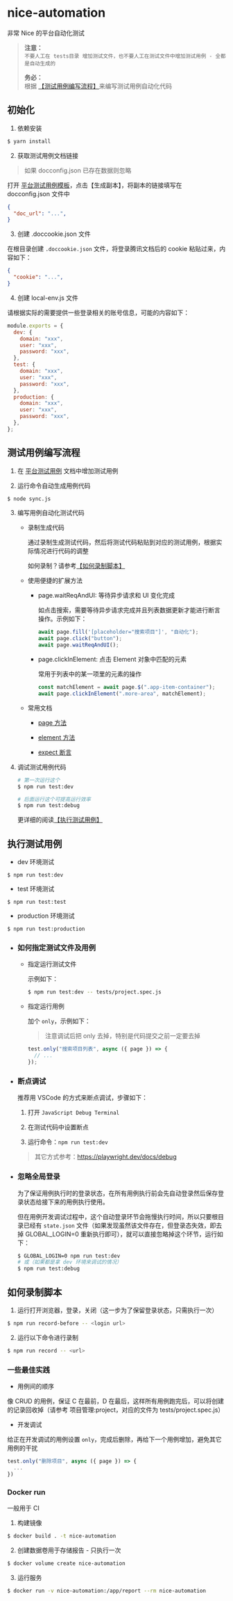 # nice-automation

非常 Nice 的平台自动化测试

> **注意：**  
> `不要人工在 tests目录 增加测试文件，也不要人工在测试文件中增加测试用例 - 全都是自动生成的`
>
> **务必：**  
> 根据 [【测试用例编写流程】](#测试用例编写流程)来编写测试用例自动化代码

## 初始化

1. 依赖安装

```sh
$ yarn install
```

2. 获取测试用例文档链接

> 如果 docconfig.json 已存在数据则忽略

打开 [平台测试用例模板](https://doc.weixin.qq.com/mind/m3_AAQAnAa_ACksHFfg60qRIyRzFj0Pk?scode=AJEAIQdfAAo3NMGDQhAAQAnAa_ACk)，点击【生成副本】，将副本的链接填写在 docconfig.json 文件中

```json
{
  "doc_url": "...",
}
```

3. 创建 .doccookie.json 文件

在根目录创建 `.doccookie.json` 文件，将登录腾讯文档后的 cookie 粘贴过来，内容如下：

```json
{
  "cookie": "...",
}
```

4. 创建 local-env.js 文件

请根据实际的需要提供一些登录相关的账号信息，可能的内容如下：

```js
module.exports = {
  dev: {
    domain: "xxx",
    user: "xxx",
    password: "xxx",
  },
  test: {
    domain: "xxx",
    user: "xxx",
    password: "xxx",
  },
  production: {
    domain: "xxx",
    user: "xxx",
    password: "xxx",
  },
};
```

## 测试用例编写流程

1. 在 [平台测试用例](https://doc.weixin.qq.com/mind/m3_AAQAnAa_ACksHFfg60qRIyRzFj0Pk?scode=AJEAIQdfAAo3NMGDQhAAQAnAa_ACk) 文档中增加测试用例

2. 运行命令自动生成用例代码

```sh
$ node sync.js
```

3. 编写用例自动化测试代码

   - 录制生成代码

     通过录制生成测试代码，然后将测试代码粘贴到对应的测试用例，根据实际情况进行代码的调整

     如何录制？请参考[【如何录制脚本】](#如何录制脚本)

   - 使用便捷的扩展方法

     - page.waitReqAndUI: 等待异步请求和 UI 变化完成

       如点击搜索，需要等待异步请求完成并且列表数据更新才能进行断言操作。示例如下：

       ```js
       await page.fill('[placeholder="搜索项目"]', "自动化");
       await page.click("button");
       await page.waitReqAndUI();
       ```

     - page.clickInElement: 点击 Element 对象中匹配的元素

       常用于列表中的某一项里的元素的操作

       ```js
       const matchElement = await page.$(".app-item-container");
       await page.clickInElement(".more-area", matchElement);
       ```

   - 常用文档

     - [page 方法](https://playwright.dev/docs/api/class-page/)

     - [element 方法](https://playwright.dev/docs/api/class-elementhandle)

     - [expect 断言](https://playwright.dev/docs/assertions)

4. 调试测试用例代码

   ```sh
   # 第一次运行这个
   $ npm run test:dev

   # 后面运行这个可提高运行效率
   $ npm run test:debug
   ```

   更详细的阅读[【执行测试用例】](#执行测试用例)

## 执行测试用例

- dev 环境测试

```
$ npm run test:dev
```

- test 环境测试

```
$ npm run test:test
```

- production 环境测试

```
$ npm run test:production
```

- ### 如何指定测试文件及用例

  - 指定运行测试文件

    示例如下：

    ```sh
    $ npm run test:dev -- tests/project.spec.js
    ```

  - 指定运行用例

    加个 `only`，示例如下：

    > 注意调试后把 only 去掉，特别是代码提交之前一定要去掉

    ```js
    test.only("搜索项目列表", async ({ page }) => {
      // ...
    });
    ```

- ### 断点调试

  推荐用 VSCode 的方式来断点调试，步骤如下：

  1. 打开 `JavaScript Debug Terminal`

  2. 在测试代码中设置断点

  3. 运行命令：`npm run test:dev`

  > 其它方式参考：https://playwright.dev/docs/debug

- ### 忽略全局登录

  为了保证用例执行时的登录状态，在所有用例执行前会先自动登录然后保存登录状态给接下来的用例执行使用。

  但在用例开发调试过程中，这个自动登录环节会拖慢执行时间，所以只要根目录已经有 `state.json` 文件（如果发现虽然该文件存在，但登录态失效，即去掉 GLOBAL_LOGIN=0 重新执行即可），就可以直接忽略掉这个环节，运行如下：

  ```sh
  $ GLOBAL_LOGIN=0 npm run test:dev
  # 或（如果都是拿 dev 环境来调试的情况）
  $ npm run test:debug
  ```

## 如何录制脚本

1. 运行打开浏览器，登录，关闭（这一步为了保留登录状态，只需执行一次）

```sh
$ npm run record-before -- <login url>
```

2. 运行以下命令进行录制

```sh
$ npm run record -- <url>
```

### 一些最佳实践

- 用例间的顺序

像 CRUD 的用例，保证 C 在最前，D 在最后，这样所有用例跑完后，可以将创建的记录回收掉（请参考 项目管理:project，对应的文件为 tests/project.spec.js）

- 开发调试

给正在开发调试的用例设置 `only`，完成后删除，再给下一个用例增加，避免其它用例的干扰

```js
test.only("删除项目", async ({ page }) => {
  ...
})
```

### Docker run

一般用于 CI

1. 构建镜像

```sh
$ docker build . -t nice-automation
```

2. 创建数据卷用于存储报告 - 只执行一次

```sh
$ docker volume create nice-automation

```

3. 运行服务

```sh
$ docker run -v nice-automation:/app/report --rm nice-automation
```

